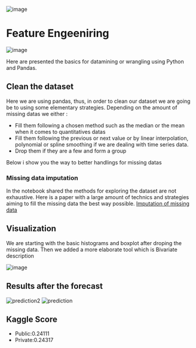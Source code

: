 


![image](https://user-images.githubusercontent.com/45148200/50420336-167c1e80-0836-11e9-8f3c-224f4cab73bd.png)

# Feature Engeeniring

![image](https://user-images.githubusercontent.com/45148200/50256410-7fa70080-03f6-11e9-8ed2-8f1efece1f88.png)

Here are presented the basics for datamining or wrangling using Python and Pandas.
## Clean the dataset
Here we are using pandas, thus, in order to clean our dataset we are going be to using some elementary strategies.
Depending on the amount of missing datas we either :

- Fill them following a chosen method such as the median or the mean when it comes to quantitatives datas
- Fill them following the previous or next value or by linear interpolation, polynomial or spline smoothing if we are dealing with time series data.
- Drop them if they are a few and form a group

Below i show you the way to better handlings for missing datas
### Missing data imputation
In the notebook shared the methods for exploring the dataset are not exhaustive.
Here is a paper with a large amount of technics and strategies aiming to fill the missing data the best way possible.
[Imputation of missing data](http://wikistat.fr/pdf/st-m-app-idm.pdf)

## Visualization
We are starting with the basic histograms and boxplot after droping the missing data.
Then we added a more elaborate tool which is Bivariate description

![image](https://user-images.githubusercontent.com/45148200/50256659-96018c00-03f7-11e9-9a3f-2219e29536cd.png)
## Results after the forecast
![prediction2](https://user-images.githubusercontent.com/45148200/50366230-c886c280-0578-11e9-8d4d-b7bf971506dd.png)
![prediction](https://user-images.githubusercontent.com/45148200/50366235-cb81b300-0578-11e9-9245-bf17ae2016e0.png)
## Kaggle Score 
- Public:0.24111
- Private:0.24317
